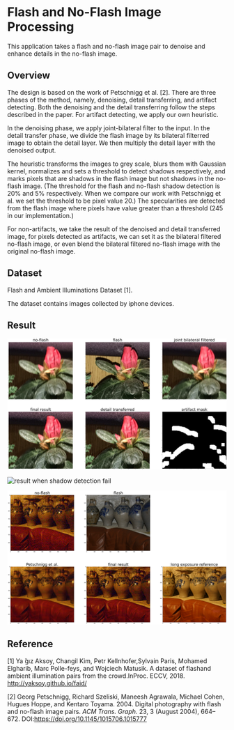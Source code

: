 # Flash and No-Flash Image Processing

This application takes a flash and no-flash image pair to denoise and enhance details in the no-flash image.

## Overview
The design is based on the work of Petschnigg et al. [2]. There are three phases of the method, namely, denoising, detail transferring, and artifact detecting. Both the denoising and the detail transferring follow the steps described in the paper. For artifact detecting, we apply our own heuristic.

In the denoising phase, we apply joint-bilateral filter to the input. In the detail transfer phase, we divide the flash image by its bilateral filterred image to obtain the detail layer. We then multiply the detail layer with the denoised output.

The heuristic transforms the images to grey scale, blurs them with Gaussian kernel, normalizes and sets a threshold to detect shadows respectively, and marks pixels that are shadows in the flash image but not shadows in the no-flash image. (The threshold for the flash and no-flash shadow detection is 20% and 5% respectively. When we compare our work with Petschnigg et al. we set the threshold to be pixel value 20.) The specularities are detected from the flash image where pixels have value greater than a threshold (245 in our implementation.)

For non-artifacts, we take the result of the denoised and detail transferred image, for pixels detected as artifacts, we can set it as the bilateral filtered no-flash image, or even blend the bilateral filtered no-flash image with the original no-flash image.

## Dataset
Flash and Ambient Illuminations Dataset [1].

The dataset contains images collected by iphone devices.

## Result
![cropped result of shadow detection](https://github.com/taipeiyuka/Flash-and-No-Flash-Image-Processing/blob/main/Example/shadow_compare.png?raw=true)

![result when shadow detection fail](https://github.com/taipeiyuka/Flash-and-No-Flash-Image-Processing/blob/main/Example/fail_compare.png?raw=true)

![compare with previous work](https://github.com/taipeiyuka/Flash-and-No-Flash-Image-Processing/blob/main/Example/paper_compare.png?raw=true)

## Reference
[1] Ya ̆gız  Aksoy,  Changil  Kim,  Petr  Kellnhofer,Sylvain Paris, Mohamed Elgharib, Marc Polle-feys, and Wojciech Matusik. A dataset of flashand ambient illumination pairs from the crowd.InProc. ECCV, 2018. http://yaksoy.github.io/faid/

[2] Georg Petschnigg, Richard Szeliski, Maneesh Agrawala, Michael Cohen, Hugues Hoppe, and Kentaro Toyama. 2004. Digital photography with flash and no-flash image pairs. <i>ACM Trans. Graph.</i> 23, 3 (August 2004), 664–672. DOI:https://doi.org/10.1145/1015706.1015777


